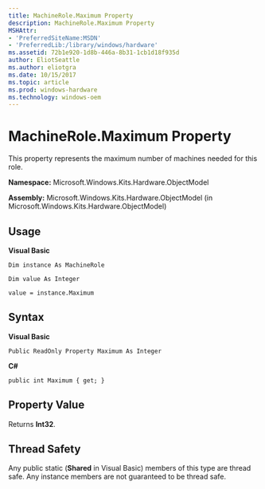 ```yaml
---
title: MachineRole.Maximum Property
description: MachineRole.Maximum Property
MSHAttr:
- 'PreferredSiteName:MSDN'
- 'PreferredLib:/library/windows/hardware'
ms.assetid: 72b1e920-1d8b-446a-8b31-1cb1d18f935d
author: EliotSeattle
ms.author: eliotgra
ms.date: 10/15/2017
ms.topic: article
ms.prod: windows-hardware
ms.technology: windows-oem
---
```


# MachineRole.Maximum Property


This property represents the maximum number of machines needed for this role.

**Namespace:** Microsoft.Windows.Kits.Hardware.ObjectModel

**Assembly:** Microsoft.Windows.Kits.Hardware.ObjectModel (in Microsoft.Windows.Kits.Hardware.ObjectModel)

## <span id="Usage"></span><span id="usage"></span><span id="USAGE"></span>Usage


**Visual Basic**

`Dim instance As MachineRole`

`Dim value As Integer`

`value = instance.Maximum`

## <span id="Syntax"></span><span id="syntax"></span><span id="SYNTAX"></span>Syntax


**Visual Basic**

`Public ReadOnly Property Maximum As Integer`

**C#**

`public int Maximum { get; }`

## <span id="Property_Value"></span><span id="property_value"></span><span id="PROPERTY_VALUE"></span>Property Value


Returns **Int32**.

## <span id="Thread_Safety"></span><span id="thread_safety"></span><span id="THREAD_SAFETY"></span>Thread Safety


Any public static (**Shared** in Visual Basic) members of this type are thread safe. Any instance members are not guaranteed to be thread safe.

 

 







